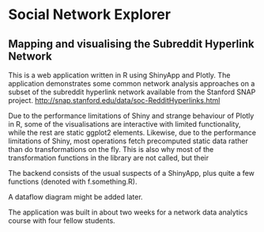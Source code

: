 # Social Network Explorer
## Mapping and visualising the Subreddit Hyperlink Network 

This is a web application written in R using ShinyApp and Plotly. 
The application demonstrates some common network analysis approaches on a subset of the subreddit hyperlink network available from the Stanford SNAP project.
http://snap.stanford.edu/data/soc-RedditHyperlinks.html

Due to the performance limitations of Shiny and strange behaviour of Plotly in R, some of the visualisations are interactive with limited functionality, while the rest are static ggplot2 elements.
Likewise, due to the performance limitations of Shiny, most operations fetch precomputed static data rather than do transformations on the fly. 
This is also why most of the transformation functions in the library are not called, but their  

The backend consists of the usual suspects of a ShinyApp, plus quite a few functions (denoted with f.something.R).

A dataflow diagram might be added later.

The application was built in about two weeks for a network data analytics course with four fellow students.
